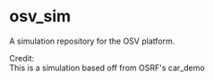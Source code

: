 # osv_sim
A simulation repository for the OSV platform.













Credit:  
This is a simulation based off from OSRF's car_demo